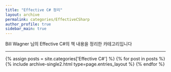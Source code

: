 ```yaml
---
title: "Effective C# 정리"
layout: archive
permalink: categories/EffectiveCSharp
author_profile: true
sidebar_main: true
---
```


<!-- 타이틀 밑에 설명 -->
Bill Wagner 님의 Effective C#의 책 내용을 정리한 카테고리입니다
<!-- /설명 -->

<!-- 공백이 포함되어 있는 카테고리 이름의 경우 site.categories['a b c'] 이런식으로! -->

***

{% assign posts = site.categories['Effective C#'] %}
{% for post in posts %} {% include archive-single2.html type=page.entries_layout %} {% endfor %}